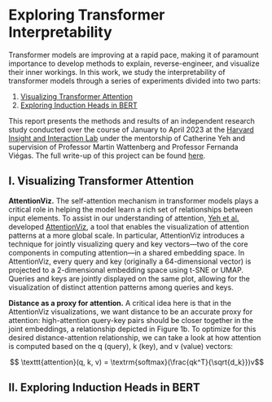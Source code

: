 # Exploring Transformer Interpretability

Transformer models are improving at a rapid pace, making it of paramount importance to develop methods to explain, reverse-engineer, and visualize their inner workings. In this work, we study the interpretability of transformer models through a series of experiments divided into two parts:

1. [Visualizing Transformer Attention](#I.-Visualizing-Transformer-Attention)
2. [Exploring Induction Heads in BERT](#II.-Exploring-Induction-Heads-in-BERT)

This report presents the methods and results of an independent research study conducted over the course of January to April 2023 at the [Harvard Insight and Interaction Lab](https://insight.seas.harvard.edu/) under the mentorship of Catherine Yeh and supervision of Professor Martin Wattenberg and Professor Fernanda Viégas. The full write-up of this project can be found [here](Paper.pdf).



## I. Visualizing Transformer Attention

**AttentionViz.** The self-attention mechanism in transformer models plays a critical role in helping the model learn a rich set of relationships between input elements. To assist in our understanding of attention, [Yeh et al.](https://arxiv.org/abs/2305.03210) developed [AttentionViz](http://attentionviz.com/), a tool that enables the visualization of attention patterns at a more global scale. In particular, AttentionViz introduces a technique for jointly visualizing query and key vectors—two of the core components in computing attention—in a shared embedding space. In AttentionViz, every query and key (originally a 64-dimensional vector) is projected to a 2-dimensional embedding space using t-SNE or UMAP. Queries and keys are jointly displayed on the same plot, allowing for the visualization of distinct attention patterns among queries and keys.

**Distance as a proxy for attention.** A critical idea here is that in the AttentionViz visualizations, we
want distance to be an accurate proxy for attention: high-attention query-key pairs should be closer together in the joint embeddings, a relationship depicted in Figure 1b. To optimize for this desired distance-attention
relationship, we can take a look at how attention is computed based on the q (query), k (key), and v (value)
vectors:

$$ \texttt{attention}(q, k, v) = \textrm{softmax}(\frac{qk^T}{\sqrt{d_k}})v$$

## II. Exploring Induction Heads in BERT
